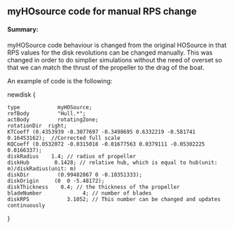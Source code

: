## myHOsource code for manual RPS change

#### Summary:

myHOSource code behaviour is changed from the original HOSource in that RPS values for the disk revolutions can be changed manually. This was changed in order to do simplier simulations without the need of overset so that we can match the thrust of the propeller to the drag of the boat. 

An example of code is the following:


newdisk
{

    type            myHOSource;
    refBody         "Hull.*";
    actBody         rotatingZone;
    rotationDir  right;
    KTCoeff (0.4353939 -0.3077697 -0.3498695 0.6332219 -0.581741 0.16453162);  //Corrected full scale
    KQCoeff (0.0532072 -0.0315018 -0.01677563 0.0379111 -0.05302225 0.0166337); 
    diskRadius    1.4; // radius of propeller
    diskHub        0.1428; // relative hub, which is equal to hub(unit: m)/diskRadius(unit: m)
    diskDir         (0.99482867 0 -0.10351333);
    diskOrigin     (0  0 -5.48172);
    diskThickness    0.4; // the thickness of the propeller
    bladeNumber             4; // number of blades
    diskRPS            3.1052; // This number can be changed and updates continuously 
   
   
}
